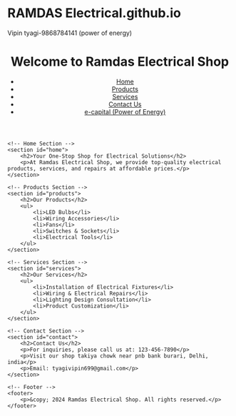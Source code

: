 # RAMDAS Electrical.github.io
Vipin tyagi-9868784141 (power of energy)
<!DOCTYPE html>
<html lang="en">
<head>
    <meta charset="UTF-8">
    <meta name="viewport" content="width=device-width, initial-scale=1.0">
    <title>Electrical Shop</title>
    <link rel="stylesheet" href="styles.css"> <!-- Linking to the CSS file -->
</head>
<body>
    <!-- Header Section -->
    <header>
        <h1>Welcome to Ramdas Electrical Shop</h1>
        <nav>
            <ul>
                <li><a href="#home">Home</a></li>
                <li><a href="#products">Products</a></li>
                <li><a href="#services">Services</a></li>
                <li><a href="#9868784141">Contact Us</a></li>
                <li><a href="e-capital.html">e-capital (Power of Energy)</a></li> <!-- Link to another page -->
            </ul>
        </nav>
    </header>

    <!-- Home Section -->
    <section id="home">
        <h2>Your One-Stop Shop for Electrical Solutions</h2>
        <p>At Ramdas Electrical Shop, we provide top-quality electrical products, services, and repairs at affordable prices.</p>
    </section>

    <!-- Products Section -->
    <section id="products">
        <h2>Our Products</h2>
        <ul>
            <li>LED Bulbs</li>
            <li>Wiring Accessories</li>
            <li>Fans</li>
            <li>Switches & Sockets</li>
            <li>Electrical Tools</li>
        </ul>
    </section>

    <!-- Services Section -->
    <section id="services">
        <h2>Our Services</h2>
        <ul>
            <li>Installation of Electrical Fixtures</li>
            <li>Wiring & Electrical Repairs</li>
            <li>Lighting Design Consultation</li>
            <li>Product Customization</li>
        </ul>
    </section>

    <!-- Contact Section -->
    <section id="contact">
        <h2>Contact Us</h2>
        <p>For inquiries, please call us at: 123-456-7890</p>
        <p>Visit our shop takiya chowk near pnb bank burari, Delhi, india</p>
        <p>Email: tyagivipin699@gmail.com</p>
    </section>

    <!-- Footer -->
    <footer>
        <p>&copy; 2024 Ramdas Electrical Shop. All rights reserved.</p>
    </footer>
</body>
</html>
